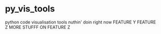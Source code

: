 py_vis_tools
============

python code visualisation tools
nuthin' doin right now
FEATURE Y
FEATURE Z
MORE STUFFF ON FEATURE Z
